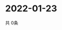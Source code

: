 # 2022-01-23
  共 0条

  <!-- BEGIN -->
  <!-- 最后更新时间Sun Jan 23 2022 17:07:29 GMT+0000 (Coordinated Universal Time) -->
  
  <!-- END -->
  
  